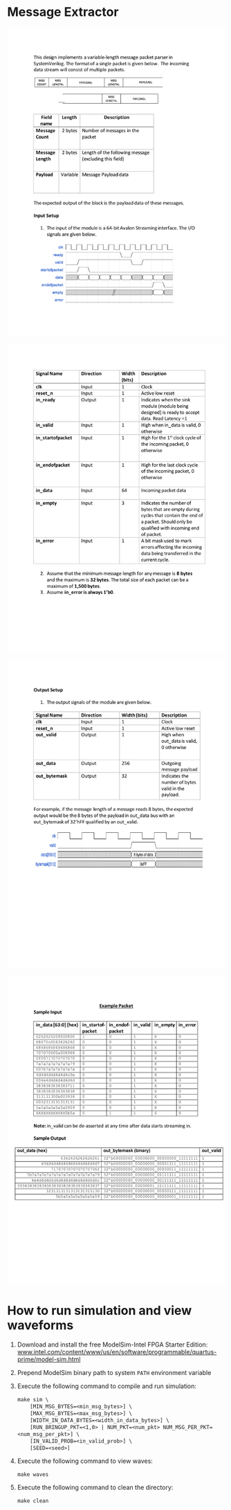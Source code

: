 # Message Extractor

![message_extractor_1](message_extractor_1.png)

![message_extractor_2](message_extractor_2.png)

![message_extractor_3](message_extractor_3.png)

![message_extractor_4](message_extractor_4.png)

# How to run simulation and view waveforms

1. Download and install the free ModelSim-Intel FPGA Starter Edition: www.intel.com/content/www/us/en/software/programmable/quartus-prime/model-sim.html
2. Prepend ModelSim binary path to system `PATH` environment variable
3. Execute the following command to compile and run simulation:

    ```
    make sim \
        [MIN_MSG_BYTES=<min_msg_bytes>] \
        [MAX_MSG_BYTES=<max_msg_bytes>] \
        [WIDTH_IN_DATA_BYTES=<width_in_data_bytes>] \
        [RUN_BRINGUP_PKT=<1,0> | NUM_PKT=<num_pkt> NUM_MSG_PER_PKT=<num_msg_per_pkt>] \
        [IN_VALID_PROB=<in_valid_prob>] \
        [SEED=<seed>]
    ```

4. Execute the following command to view waves:

    ```
    make waves
    ```

5. Execute the following command to clean the directory:

    ```
    make clean
    ```
